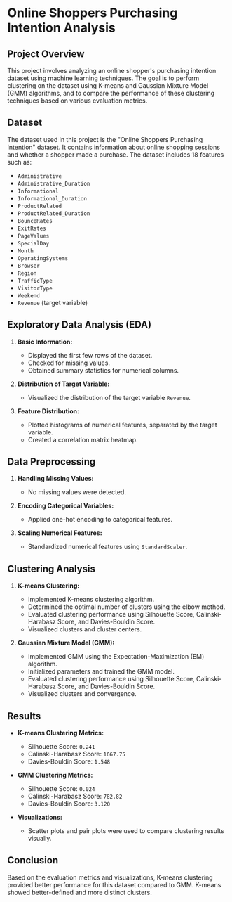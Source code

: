 # Online Shoppers Purchasing Intention Analysis

## Project Overview

This project involves analyzing an online shopper's purchasing intention dataset using machine learning techniques. The goal is to perform clustering on the dataset using K-means and Gaussian Mixture Model (GMM) algorithms, and to compare the performance of these clustering techniques based on various evaluation metrics.

## Dataset

The dataset used in this project is the "Online Shoppers Purchasing Intention" dataset. It contains information about online shopping sessions and whether a shopper made a purchase. The dataset includes 18 features such as:

- `Administrative`
- `Administrative_Duration`
- `Informational`
- `Informational_Duration`
- `ProductRelated`
- `ProductRelated_Duration`
- `BounceRates`
- `ExitRates`
- `PageValues`
- `SpecialDay`
- `Month`
- `OperatingSystems`
- `Browser`
- `Region`
- `TrafficType`
- `VisitorType`
- `Weekend`
- `Revenue` (target variable)

## Exploratory Data Analysis (EDA)

1. **Basic Information:**
   - Displayed the first few rows of the dataset.
   - Checked for missing values.
   - Obtained summary statistics for numerical columns.

2. **Distribution of Target Variable:**
   - Visualized the distribution of the target variable `Revenue`.

3. **Feature Distribution:**
   - Plotted histograms of numerical features, separated by the target variable.
   - Created a correlation matrix heatmap.

## Data Preprocessing

1. **Handling Missing Values:**
   - No missing values were detected.

2. **Encoding Categorical Variables:**
   - Applied one-hot encoding to categorical features.

3. **Scaling Numerical Features:**
   - Standardized numerical features using `StandardScaler`.

## Clustering Analysis

1. **K-means Clustering:**
   - Implemented K-means clustering algorithm.
   - Determined the optimal number of clusters using the elbow method.
   - Evaluated clustering performance using Silhouette Score, Calinski-Harabasz Score, and Davies-Bouldin Score.
   - Visualized clusters and cluster centers.

2. **Gaussian Mixture Model (GMM):**
   - Implemented GMM using the Expectation-Maximization (EM) algorithm.
   - Initialized parameters and trained the GMM model.
   - Evaluated clustering performance using Silhouette Score, Calinski-Harabasz Score, and Davies-Bouldin Score.
   - Visualized clusters and convergence.

## Results

- **K-means Clustering Metrics:**
  - Silhouette Score: `0.241`
  - Calinski-Harabasz Score: `1667.75`
  - Davies-Bouldin Score: `1.548`

- **GMM Clustering Metrics:**
  - Silhouette Score: `0.024`
  - Calinski-Harabasz Score: `782.82`
  - Davies-Bouldin Score: `3.120`

- **Visualizations:**
  - Scatter plots and pair plots were used to compare clustering results visually.

## Conclusion

Based on the evaluation metrics and visualizations, K-means clustering provided better performance for this dataset compared to GMM. K-means showed better-defined and more distinct clusters.

 
